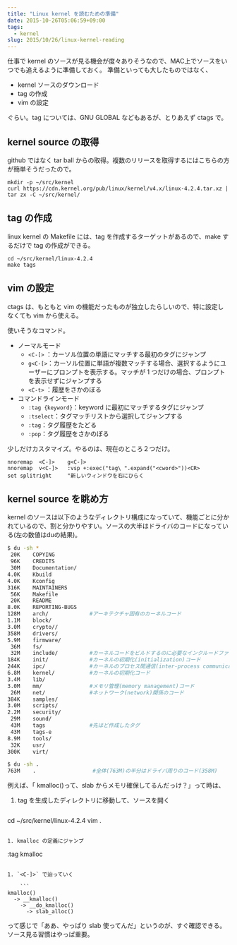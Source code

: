 ```yaml
---
title: "Linux kernel を読むための準備"
date: 2015-10-26T05:06:59+09:00
tags:
  - kernel
slug: 2015/10/26/linux-kernel-reading
---
```


仕事で kernel のソースが見る機会が度々ありそうなので、MAC上でソースをいつでも追えるように準備しておく。
準備といっても大したものではなく、

- kernel ソースのダウンロード
- tag の作成
- vim の設定

ぐらい。tag については、GNU GLOBAL などもあるが、とりあえず ctags で。

<!--more-->

kernel source の取得
----------------------------------------------------------------------
github ではなく tar ball からの取得。複数のリリースを取得するにはこちらの方が簡単そうだったので。

```
mkdir -p ~/src/kernel
curl https://cdn.kernel.org/pub/linux/kernel/v4.x/linux-4.2.4.tar.xz | tar zx -C ~/src/kernel/
```

tag の作成
----------------------------------------------------------------------
linux kernel の Makefile には、tag を作成するターゲットがあるので、make するだけで tag の作成ができる。

```
cd ~/src/kernel/linux-4.2.4
make tags
```

vim の設定
----------------------------------------------------------------------
ctags は、もともと vim の機能だったものが独立したらしいので、特に設定しなくても vim から使える。

使いそうなコマンド。

- ノーマルモード
    - `<C-[>` ：カーソル位置の単語にマッチする最初のタグにジャンプ
    - `g<C-[>`：カーソル位置に単語が複数マッチする場合、選択するようにユーザーにプロンプトを表示する。マッチが 1 つだけの場合、プロンプトを表示せずにジャンプする
    - `<C-t>` ：履歴をさかのぼる
- コマンドラインモード
    - `:tag {keyword}`：keyword に最初にマッチするタグにジャンプ
    - `:tselect`：タグマッチリストから選択してジャンプする
    - `:tag`：タグ履歴をたどる
    - `:pop`：タグ履歴をさかのぼる

少しだけカスタマイズ。やるのは、現在のところ２つだけ。

```
nnoremap  <C-]>    g<C-]>
nnoremap  v<C-]>   :vsp +:exec("tag\ ".expand("<cword>"))<CR>
set splitright     "新しいウィンドウを右にひらく
```

kernel source を眺め方
----------------------------------------------------------------------
kernel のソースは以下のようなディレクトリ構成になっていて、機能ごとに分かれているので、割と分かりやすい。ソースの大半はドライバのコードになっている(左の数値はduの結果)。

```sh
$ du -sh *
 20K    COPYING
 96K    CREDITS
 30M    Documentation/
4.0K    Kbuild
4.0K    Kconfig
316K    MAINTAINERS
 56K    Makefile
 20K    README
8.0K    REPORTING-BUGS
128M    arch/             #アーキテクチャ固有のカーネルコード
1.1M    block/
3.0M    crypto//
358M    drivers/
5.9M    firmware/
 36M    fs/
 32M    include/          #カーネルコードをビルドするのに必要なインクルードファイル
184K    init/             #カーネルの初期化(initialization)コード
244K    ipc/              #カーネルのプロセス間通信(inter-process communications)に関するコード
6.8M    kernel/           #カーネルの初期化コード
3.4M    lib/              
3.0M    mm/               #メモリ管理(memory management)コード
 26M    net/              #ネットワーク(network)関係のコード
384K    samples/
3.0M    scripts/
2.2M    security/
 29M    sound/
 43M    tags              #先ほど作成したタグ
 43M    tags-e
8.9M    tools/
 32K    usr/
300K    virt/
```
```sh
$ du -sh .
763M    .                  #全体(763M)の半分はドライバ周りのコード(358M)
```

例えば、「 kmalloc()って、slab からメモリ確保してるんだっけ？」って時は、

1. tag を生成したディレクトリに移動して、ソースを開く

    ```
cd ~/src/kernel/linux-4.2.4
vim .
```

1. kmalloc の定義にジャンプ

   ```
:tag kmalloc
```

1. `<C-]>` で辿っていく

    ```
kmalloc()
  -> __kmalloc()
    -> __do_kmalloc()
      -> slab_alloc()
```

って感じで「ああ、やっぱり slab 使ってんだ」というのが、すぐ確認できる。ソース見る習慣はやっぱ重要。
